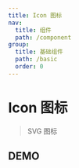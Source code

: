 ```yaml
---
title: Icon 图标
nav:
  title: 组件
  path: /component
group:
  title: 基础组件
  path: /basic
  order: 0
---
```


# Icon 图标

> SVG 图标

## DEMO

<code defaultShowCode src="./__fixtures__/doc.tsx"></code>

